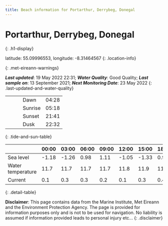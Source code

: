 ```yaml
---
title: Beach information for Portarthur, Derrybeg, Donegal
---
```

# Portarthur, Derrybeg, Donegal 
{: .h1-display}

latitude: 55.09996553, longitude: -8.31464567
{: .location-info}


{: .met-eireann-warnings}

___Last updated___: 19 May 2022 22:31; ___Water Quality___: Good Quality;
___Last sample on___: 13 September 2021; ___Next Monitoring Date___: 23 May 2022
{: .last-updated-and-water-quality}

|   |   |   |   |   |
|---|---|---|---|---|
|   |   |   | Dawn  | 04:28 |
|   |   |   | Sunrise  | 05:18 |
|   |   |   | Sunset  | 21:41 |
|   |   |   | Dusk  | 22:32 |
{: .tide-and-sun-table}

<div></div>

| | 00:00 | 03:00 | 06:00 | 09:00 | 12:00 | 15:00 | 18:00 | 21:00 |
|---|---|---|---|---|---|---|---|---|
| Sea level | -1.18 | -1.26 | 0.98 | 1.11| -1.05 | -1.33 | 0.97 | 1.6 |
| Water temperature | 11.7 | 11.7 | 11.7 | 11.7 | 11.8 | 11.9 | 11.9 | 11.9 |
| Current | 0.1 | 0.3 | 0.3 | 0.2 | 0.1| 0.3 | 0.4 | 0.2 |
{: .detail-table}

__Disclaimer__: This page contains data from the Marine Institute,
Met Eireann and the Environment Protection Agency. The page is provided for
information purposes only and is not to be used for navigation. No liability
is assumed if information provided leads to personal injury etc...
{: .disclaimer}